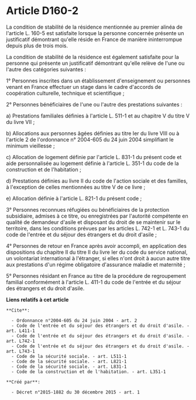# Article D160-2

La condition de stabilité de la résidence mentionnée au premier alinéa de l'article L. 160-5 est satisfaite lorsque la
personne concernée présente un justificatif démontrant qu'elle réside en France de manière ininterrompue depuis plus de trois
mois. 

La condition de stabilité de la résidence est également satisfaite pour la personne qui présente un justificatif démontrant
qu'elle relève de l'une ou l'autre des catégories suivantes : 

1° Personnes inscrites dans un établissement d'enseignement ou personnes venant en France effectuer un stage dans le cadre
d'accords de coopération culturelle, technique et scientifique ; 

2° Personnes bénéficiaires de l'une ou l'autre des prestations suivantes : 

a) Prestations familiales définies à l'article L. 511-1 et au chapitre V du titre V du livre VII ; 

b) Allocations aux personnes âgées définies au titre Ier du livre VIII ou à l'article 2 de l'ordonnance n° 2004-605 du 24
juin 2004 simplifiant le minimum vieillesse ; 

c) Allocation de logement définie par l'article L. 831-1 du présent code et aide personnalisée au logement définie à
l'article L. 351-1 du code de la construction et de l'habitation ; 

d) Prestations définies au livre II du code de l'action sociale et des familles, à l'exception de celles mentionnées au titre
V de ce livre ; 

e) Allocation définie à l'article L. 821-1 du présent code ; 

3° Personnes reconnues réfugiées ou bénéficiaires de la protection subsidiaire, admises à ce titre, ou enregistrées par
l'autorité compétente en qualité de demandeur d'asile et disposant du droit de se maintenir sur le territoire, dans les
conditions prévues par les articles L. 742-1 et L. 743-1 du code de l'entrée et du séjour des étrangers et du droit
d'asile ; 

4° Personnes de retour en France après avoir accompli, en application des dispositions du chapitre II du titre II du livre
Ier du code du service national, un volontariat international à l'étranger, si elles n'ont droit à aucun autre titre aux
prestations d'un régime obligatoire d'assurance maladie et maternité ; 

5° Personnes résidant en France au titre de la procédure de regroupement familial conformément à l'article L. 411-1 du code
de l'entrée et du séjour des étrangers et du droit d'asile.

**Liens relatifs à cet article**

	**Cite**:

	  - Ordonnance n°2004-605 du 24 juin 2004 - art. 2
	  - Code de l'entrée et du séjour des étrangers et du droit d'asile. - art. L411-1
	  - Code de l'entrée et du séjour des étrangers et du droit d'asile. - art. L742-1
	  - Code de l'entrée et du séjour des étrangers et du droit d'asile. - art. L743-1
	  - Code de la sécurité sociale. - art. L511-1
	  - Code de la sécurité sociale. - art. L821-1
	  - Code de la sécurité sociale. - art. L831-1
	  - Code de la construction et de l'habitation. - art. L351-1

	**Créé par**:

	  - Décret n°2015-1882 du 30 décembre 2015 - art. 1
